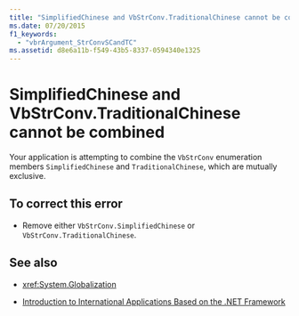 ```yaml
---
title: "SimplifiedChinese and VbStrConv.TraditionalChinese cannot be combined"
ms.date: 07/20/2015
f1_keywords: 
  - "vbrArgument_StrConvSCandTC"
ms.assetid: d8e6a11b-f549-43b5-8337-0594340e1325
---
```

# SimplifiedChinese and VbStrConv.TraditionalChinese cannot be combined
Your application is attempting to combine the `VbStrConv` enumeration members `SimplifiedChinese` and `TraditionalChinese`, which are mutually exclusive.  
  
## To correct this error  
  
-   Remove either `VbStrConv.SimplifiedChinese` or `VbStrConv.TraditionalChinese`.  
  
## See also
- <xref:System.Globalization>

- [Introduction to International Applications Based on the .NET Framework](/visualstudio/ide/introduction-to-international-applications-based-on-the-dotnet-framework)
